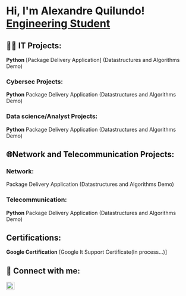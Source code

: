 <h1>Hi, I'm Alexandre Quilundo! <br/> <a href="https://www.linkedin.com/in/alexandre-quilundo-703977281/">Engineering Student</a></h1>

<h2>👨‍💻 IT Projects:</h2>
<b>Python</b>
[Package Delivery Application] (Datastructures and Algorithms Demo)

<h3>Cybersec Projects:</h3>
<b>Python</b>
Package Delivery Application (Datastructures and Algorithms Demo)

<h3>Data science/Analyst Projects:</h3>
<b>Python</b>
Package Delivery Application (Datastructures and Algorithms Demo)

<h2>🌐Network and Telecommunication Projects:</h2>
<h3>Network:</h3>
Package Delivery Application (Datastructures and Algorithms Demo)

<h3>Telecommunication:</h3>
<b>Python</b>
Package Delivery Application (Datastructures and Algorithms Demo)


<h2> Certifications:</h2>
<b>Google Certification</b>
[Google It Support Certificate(In process...)]


<h2> 🤳 Connect with me:</h2>


[<img align="left" alt="AlexandreQ | LinkedIn" width="22px" src="https://cdn.jsdelivr.net/npm/simple-icons@v3/icons/linkedin.svg" />][linkedin]


[linkedin]:https://www.linkedin.com/in/alexandre-quilundo-703977281/







<!--
Alexandrequilundo17/Alexandrequilundo17 is a ✨ special ✨ repository because its README.md (this file) appears on your GitHub profile.

Here are some ideas to get you started:

🔭 I’m currently working on ...
🌱 I’m currently learning ...
👯 I’m looking to collaborate on ...
🤔 I’m looking for help with ...
💬 Ask me about ...
📫 How to reach me: ...
😄 Pronouns: ...
⚡ Fun fact: ...
-->

